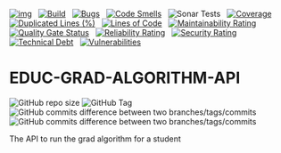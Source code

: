 [![img](https://img.shields.io/badge/Lifecycle-Experimental-339999)](https://github.com/bcgov/repomountie/blob/master/doc/lifecycle-badges.md) &nbsp;
[![Build](https://github.com/bcgov/EDUC-GRAD-ALGORITHM-API/actions/workflows/on.pr.yml/badge.svg)](https://github.com/bcgov/EDUC-GRAD-ALGORITHM-API/actions/workflows/on.pr.yml) &nbsp;
[![Bugs](https://sonarcloud.io/api/project_badges/measure?project=bcgov_EDUC-GRAD-ALGORITHM-API&metric=bugs)](https://sonarcloud.io/summary/new_code?id=bcgov_EDUC-GRAD-ALGORITHM-API) &nbsp;
[![Code Smells](https://sonarcloud.io/api/project_badges/measure?project=bcgov_EDUC-GRAD-ALGORITHM-API&metric=code_smells)](https://sonarcloud.io/summary/new_code?id=bcgov_EDUC-GRAD-ALGORITHM-API) &nbsp;
![Sonar Tests](https://img.shields.io/sonar/tests/bcgov_EDUC-GRAD-ALGORITHM-API?compact_message&server=https%3A%2F%2Fsonarcloud.io) &nbsp;
[![Coverage](https://sonarcloud.io/api/project_badges/measure?project=bcgov_EDUC-GRAD-ALGORITHM-API&metric=coverage)](https://sonarcloud.io/summary/new_code?id=bcgov_EDUC-GRAD-ALGORITHM-API) &nbsp;
[![Duplicated Lines (%)](https://sonarcloud.io/api/project_badges/measure?project=bcgov_EDUC-GRAD-ALGORITHM-API&metric=duplicated_lines_density)](https://sonarcloud.io/summary/new_code?id=bcgov_EDUC-GRAD-ALGORITHM-API) &nbsp;
[![Lines of Code](https://sonarcloud.io/api/project_badges/measure?project=bcgov_EDUC-GRAD-ALGORITHM-API&metric=ncloc)](https://sonarcloud.io/summary/new_code?id=bcgov_EDUC-GRAD-ALGORITHM-API) &nbsp;
[![Maintainability Rating](https://sonarcloud.io/api/project_badges/measure?project=bcgov_EDUC-GRAD-ALGORITHM-API&metric=sqale_rating)](https://sonarcloud.io/summary/new_code?id=bcgov_EDUC-GRAD-ALGORITHM-API) &nbsp;
[![Quality Gate Status](https://sonarcloud.io/api/project_badges/measure?project=bcgov_EDUC-GRAD-ALGORITHM-API&metric=alert_status)](https://sonarcloud.io/summary/new_code?id=bcgov_EDUC-GRAD-ALGORITHM-API) &nbsp;
[![Reliability Rating](https://sonarcloud.io/api/project_badges/measure?project=bcgov_EDUC-GRAD-ALGORITHM-API&metric=reliability_rating)](https://sonarcloud.io/summary/new_code?id=bcgov_EDUC-GRAD-ALGORITHM-API) &nbsp;
[![Security Rating](https://sonarcloud.io/api/project_badges/measure?project=bcgov_EDUC-GRAD-ALGORITHM-API&metric=security_rating)](https://sonarcloud.io/summary/new_code?id=bcgov_EDUC-GRAD-ALGORITHM-API) &nbsp;
[![Technical Debt](https://sonarcloud.io/api/project_badges/measure?project=bcgov_EDUC-GRAD-ALGORITHM-API&metric=sqale_index)](https://sonarcloud.io/summary/new_code?id=bcgov_EDUC-GRAD-ALGORITHM-API) &nbsp;
[![Vulnerabilities](https://sonarcloud.io/api/project_badges/measure?project=bcgov_EDUC-GRAD-ALGORITHM-API&metric=vulnerabilities)](https://sonarcloud.io/summary/new_code?id=bcgov_EDUC-GRAD-ALGORITHM-API) &nbsp;

# EDUC-GRAD-ALGORITHM-API 
![GitHub repo size](https://img.shields.io/github/repo-size/bcgov/EDUC-GRAD-ALGORITHM-API) ![GitHub Tag](https://img.shields.io/github/v/tag/bcgov/EDUC-GRAD-ALGORITHM-API)
![GitHub commits difference between two branches/tags/commits](https://img.shields.io/github/commits-difference/bcgov/EDUC-GRAD-ALGORITHM-API?base=main&head=grad-release&label=grad-release%20-%3E%20main)
![GitHub commits difference between two branches/tags/commits](https://img.shields.io/github/commits-difference/bcgov/EDUC-GRAD-ALGORITHM-API?base=grad-release&head=main&label=main%20-%3E%20grad-release)

The API to run the grad algorithm for a student

